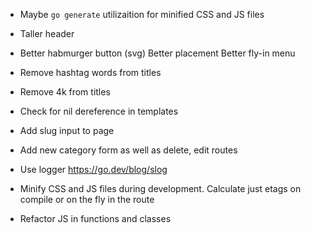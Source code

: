 * Maybe `go generate` utilizaition for minified CSS and JS files

* Taller header
* Better habmurger button (svg)
  Better placement
  Better fly-in menu

* Remove hashtag words from titles
* Remove 4k from titles

* Check for nil dereference in templates
* Add slug input to page
* Add new category form as well as delete, edit routes

* Use logger
  https://go.dev/blog/slog

* Minify CSS and JS files during development.
  Calculate just etags on compile or on the fly in the route

* Refactor JS in functions and classes
